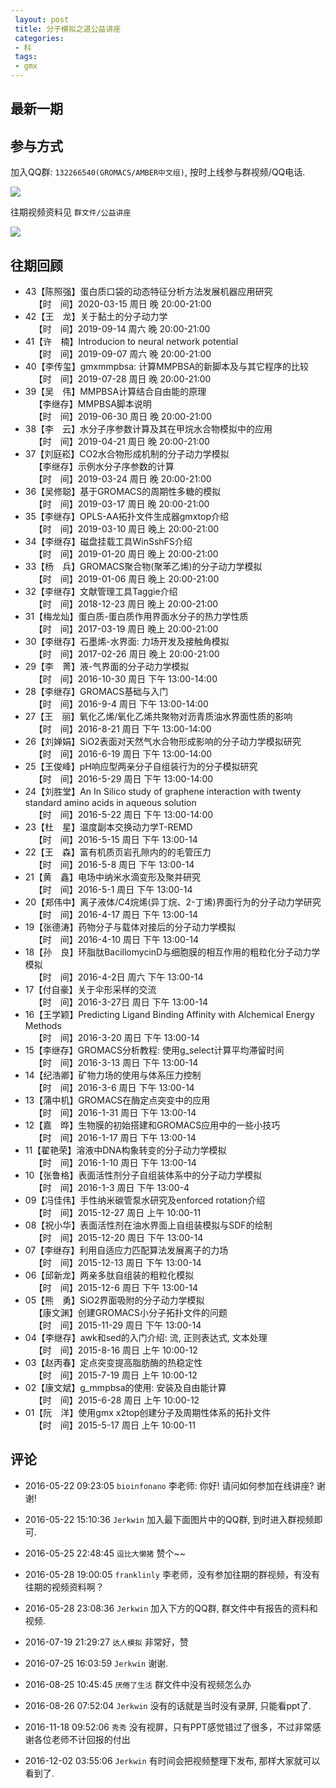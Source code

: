 ```yaml
---
 layout: post
 title: 分子模拟之道公益讲座
 categories:
 - 科
 tags:
 - gmx
---
```


## 最新一期

## 参与方式

加入QQ群: `132266540(GROMACS/AMBER中文组)`, 按时上线参与群视频/QQ电话.

![](/pic/weekly/qq.png)

往期视频资料见 `群文件/公益讲座`

![](/pic/weekly/14_web.png)

## 往期回顾

- 43【陈照强】蛋白质口袋的动态特征分析方法发展机器应用研究<br>&emsp;【时　间】2020-03-15 周日 晚 20:00-21:00
- 42【王　龙】关于黏土的分子动力学<br>&emsp;【时　间】2019-09-14 周六 晚 20:00-21:00
- 41【许　楠】Introducion to neural network potential<br>&emsp;【时　间】2019-09-07 周六 晚 20:00-21:00
- 40【李传玺】gmxmmpbsa: 计算MMPBSA的新脚本及与其它程序的比较<br>&emsp;【时　间】2019-07-28 周日 晚 20:00-21:00
- 39【吴　伟】MMPBSA计算结合自由能的原理<br>&emsp;【李继存】MMPBSA脚本说明<br>&emsp;【时　间】2019-06-30 周日 晚 20:00-21:00
- 38【李　云】水分子序参数计算及其在甲烷水合物模拟中的应用<br>&emsp;【时　间】2019-04-21 周日 晚 20:00-21:00
- 37【刘庭崧】CO2水合物形成机制的分子动力学模拟<br>&emsp;【李继存】示例水分子序参数的计算<br>&emsp;【时　间】2019-03-24 周日 晚 20:00-21:00
- 36【吴修聪】基于GROMACS的周期性多糖的模拟<br>&emsp;【时　间】2019-03-17 周日 晚 20:00-21:00
- 35【李继存】OPLS-AA拓扑文件生成器gmxtop介绍<br>&emsp;【时　间】2019-03-10 周日 晚上 20:00-21:00
- 34【李继存】磁盘挂载工具WinSshFS介绍<br>&emsp;【时　间】2019-01-20 周日 晚上 20:00-21:00
- 33【杨　兵】GROMACS聚合物(聚苯乙烯)的分子动力学模拟<br>&emsp;【时　间】2019-01-06 周日 晚上 20:00-21:00
- 32【李继存】文献管理工具Taggie介绍<br>&emsp;【时　间】2018-12-23 周日 晚上 20:00-21:00
- 31【梅龙灿】蛋白质-蛋白质作用界面水分子的热力学性质<br>&emsp;【时　间】2017-03-19 周日 晚上 20:00-21:00
- 30【李继存】石墨烯-水界面: 力场开发及接触角模拟<br>&emsp;【时　间】2017-02-26 周日 晚上 20:00-21:00
- 29【李　菁】液-气界面的分子动力学模拟<br>&emsp;【时　间】2016-10-30 周日 下午 13:00-14:00
- 28【李继存】GROMACS基础与入门<br>&emsp;【时　间】2016-9-4 周日 下午 13:00-14:00
- 27【王　丽】氧化乙烯/氧化乙烯共聚物对沥青质油水界面性质的影响<br>&emsp;【时　间】2016-8-21 周日 下午 13:00-14:00
- 26【刘婵娟】SiO2表面对天然气水合物形成影响的分子动力学模拟研究<br>&emsp;【时　间】2016-6-19 周日 下午 13:00-14:00
- 25【王俊峰】pH响应型两亲分子自组装行为的分子模拟研究<br>&emsp;【时　间】2016-5-29 周日 下午 13:00-14:00
- 24【刘胜堂】An In Silico study of graphene interaction with twenty standard amino acids in aqueous solution<br>&emsp;【时　间】2016-5-22 周日 下午 13:00-14:00
- 23【杜　星】温度副本交换动力学T-REMD<br>&emsp;【时　间】2016-5-15 周日 下午 13:00-14
- 22【王　森】富有机质页岩孔隙内的的毛管压力<br>&emsp;【时　间】2016-5-8 周日 下午 13:00-14
- 21【黄　鑫】电场中纳米水滴变形及聚并研究<br>&emsp;【时　间】2016-5-1 周日 下午 13:00-14
- 20【郑伟中】离子液体/C4烷烯(异丁烷、2-丁烯)界面行为的分子动力学研究<br>&emsp;【时　间】2016-4-17 周日 下午 13:00-14
- 19【张德涛】药物分子与载体对接后的分子动力学模拟<br>&emsp;【时　间】2016-4-10 周日 下午 13:00-14
- 18【孙　良】环脂肽BacillomycinD与细胞膜的相互作用的粗粒化分子动力学模拟<br>&emsp;【时　间】2016-4-2日 周六 下午 13:00-14
- 17【付自豪】关于伞形采样的交流<br>&emsp;【时　间】2016-3-27日 周日 下午 13:00-14
- 16【王学颖】Predicting Ligand Binding Affinity with Alchemical Energy Methods<br>&emsp;【时　间】2016-3-20 周日 下午 13:00-14
- 15【李继存】GROMACS分析教程: 使用g_select计算平均滞留时间<br>&emsp;【时　间】2016-3-13 周日 下午 13:00-14
- 14【纪浩卿】矿物力场的使用与体系压力控制<br>&emsp;【时　间】2016-3-6 周日 下午 13:00-14
- 13【蒲中机】GROMACS在酶定点突变中的应用<br>&emsp;【时　间】2016-1-31 周日 下午 13:00-14
- 12【嘉　晔】生物膜的初始搭建和GROMACS应用中的一些小技巧<br>&emsp;【时　间】2016-1-17 周日 下午 13:00-14
- 11【翟艳荣】溶液中DNA构象转变的分子动力学模拟<br>&emsp;【时　间】2016-1-10 周日 下午 13:00-14
- 10【张鲁格】表面活性剂分子自组装体系中的分子动力学模拟<br>&emsp;【时　间】2016-1-3 周日 下午 13:00-4
- 09【冯佳伟】手性纳米碳管泵水研究及enforced rotation介绍<br>&emsp;【时　间】2015-12-27 周日 上午 10:00-11
- 08【祝小华】表面活性剂在油水界面上自组装模拟与SDF的绘制<br>&emsp;【时　间】2015-12-20 周日 下午 13:00-14
- 07【李继存】利用自适应力匹配算法发展离子的力场<br>&emsp;【时　间】2015-12-13 周日 下午 13:00-14
- 06【邱新龙】两亲多肽自组装的粗粒化模拟<br>&emsp;【时　间】2015-12-6 周日 下午 13:00-14
- 05【熊　勇】SiO2界面吸附的分子动力学模拟<br>&emsp;【康文渊】创建GROMACS小分子拓扑文件的问题<br>&emsp;【时　间】2015-11-29 周日 下午 13:00-14
- 04【李继存】awk和sed的入门介绍: 流, 正则表达式, 文本处理<br>&emsp;【时　间】2015-8-16 周日 上午 10:00-12
- 03【赵丙春】定点突变提高脂肪酶的热稳定性<br>&emsp;【时　间】2015-7-19 周日 上午 10:00-12
- 02【康文斌】g_mmpbsa的使用: 安装及自由能计算<br>&emsp;【时　间】2015-6-28 周日 上午 10:00-12
- 01【阮　洋】使用gmx x2top创建分子及周期性体系的拓扑文件<br>&emsp;【时　间】2015-5-17 周日 上午 10:00-11

## 评论

- 2016-05-22 09:23:05 `bioinfonano` 李老师: 你好! 请问如何参加在线讲座? 谢谢!
- 2016-05-22 15:10:36 `Jerkwin` 加入最下面图片中的QQ群, 到时进入群视频即可.

- 2016-05-25 22:48:45 `逗比大懒猪` 赞个~~

- 2016-05-28 19:00:05 `franklinly` 李老师，没有参加往期的群视频，有没有往期的视频资料啊？
- 2016-05-28 23:08:36 `Jerkwin` 加入下方的QQ群, 群文件中有报告的资料和视频.

- 2016-07-19 21:29:27 `达人模拟` 非常好，赞
- 2016-07-25 16:03:59 `Jerkwin` 谢谢.

- 2016-08-25 10:45:45 `厌倦了生活` 群文件中没有视频怎么办
- 2016-08-26 07:52:04 `Jerkwin` 没有的话就是当时没有录屏, 只能看ppt了.

- 2016-11-18 09:52:06 `秀秀` 没有视屏，只有PPT感觉错过了很多，不过非常感谢各位老师不计回报的付出
- 2016-12-02 03:55:06 `Jerkwin` 有时间会把视频整理下发布, 那样大家就可以看到了.

